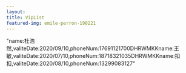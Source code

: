 ```yaml
---
layout: 
title: VipList
featured-img: emile-perron-190221
---
```

"name:杜浩然,valiteDate:2020/09/10,phoneNum:17691121700DHRWMKKname:王敏,valiteDate:2020/07/10,phoneNum:18718321035DHRWMKKname:扣扣,valiteDate:2020/08/10,phoneNum:13299083127"

